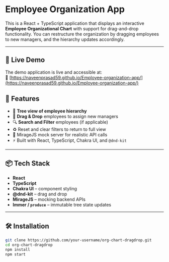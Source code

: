 # Employee Organization App

This is a React + TypeScript application that displays an interactive **Employee Organizational Chart** with support for drag-and-drop functionality. You can restructure the organization by dragging employees to new managers, and the hierarchy updates accordingly.

---

## 🚀 Live Demo

The demo application is live and accessible at:  
🔗 [https://naveenprasad59.github.io/Employee-organization-app/](https://naveenprasad59.github.io/Employee-organization-app/)

## 🚀 Features

- 👥 **Tree view of employee hierarchy**
- 🎯 **Drag & Drop** employees to assign new managers
- 🔍 **Search and Filter** employees (if applicable)
- ♻️ Reset and clear filters to return to full view
- 🧪 MirageJS mock server for realistic API calls
- ⚡ Built with React, TypeScript, Chakra UI, and `@dnd-kit`

---

## 📦 Tech Stack

- **React**
- **TypeScript**
- **Chakra UI** – component styling
- **@dnd-kit** – drag and drop
- **MirageJS** – mocking backend APIs
- **Immer / `produce`** – immutable tree state updates

---

## 🛠️ Installation

```bash
git clone https://github.com/your-username/org-chart-dragdrop.git
cd org-chart-dragdrop
npm install
npm start